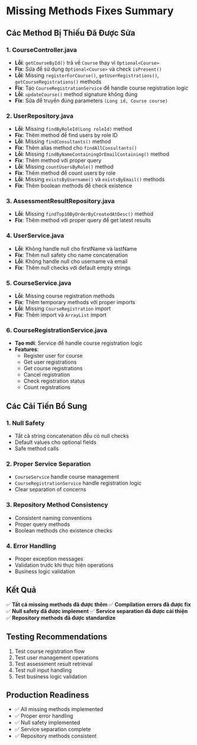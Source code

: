 # Missing Methods Fixes Summary

## Các Method Bị Thiếu Đã Được Sửa

### 1. **CourseController.java**
- **Lỗi**: `getCourseById()` trả về `Course` thay vì `Optional<Course>`
- **Fix**: Sửa để sử dụng `Optional<Course>` và check `isPresent()`
- **Lỗi**: Missing `registerForCourse()`, `getUserRegistrations()`, `getCourseRegistrations()` methods
- **Fix**: Tạo `CourseRegistrationService` để handle course registration logic
- **Lỗi**: `updateCourse()` method signature không đúng
- **Fix**: Sửa để truyền đúng parameters `(Long id, Course course)`

### 2. **UserRepository.java**
- **Lỗi**: Missing `findByRoleId(Long roleId)` method
- **Fix**: Thêm method để find users by role ID
- **Lỗi**: Missing `findConsultants()` method
- **Fix**: Thêm alias method cho `findAllConsultants()`
- **Lỗi**: Missing `findByNameContainingOrEmailContaining()` method
- **Fix**: Thêm method với proper query
- **Lỗi**: Missing `countUsersByRole()` method
- **Fix**: Thêm method để count users by role
- **Lỗi**: Missing `existsByUsername()` và `existsByEmail()` methods
- **Fix**: Thêm boolean methods để check existence

### 3. **AssessmentResultRepository.java**
- **Lỗi**: Missing `findTop10ByOrderByCreatedAtDesc()` method
- **Fix**: Thêm method với proper query để get latest results

### 4. **UserService.java**
- **Lỗi**: Không handle null cho firstName và lastName
- **Fix**: Thêm null safety cho name concatenation
- **Lỗi**: Không handle null cho username và email
- **Fix**: Thêm null checks với default empty strings

### 5. **CourseService.java**
- **Lỗi**: Missing course registration methods
- **Fix**: Thêm temporary methods với proper imports
- **Lỗi**: Missing `CourseRegistration` import
- **Fix**: Thêm import và `ArrayList` import

### 6. **CourseRegistrationService.java**
- **Tạo mới**: Service để handle course registration logic
- **Features**:
  - Register user for course
  - Get user registrations
  - Get course registrations
  - Cancel registration
  - Check registration status
  - Count registrations

## Các Cải Tiến Bổ Sung

### 1. **Null Safety**
- Tất cả string concatenation đều có null checks
- Default values cho optional fields
- Safe method calls

### 2. **Proper Service Separation**
- `CourseService` handle course management
- `CourseRegistrationService` handle registration logic
- Clear separation of concerns

### 3. **Repository Method Consistency**
- Consistent naming conventions
- Proper query methods
- Boolean methods cho existence checks

### 4. **Error Handling**
- Proper exception messages
- Validation trước khi thực hiện operations
- Business logic validation

## Kết Quả

✅ **Tất cả missing methods đã được thêm**
✅ **Compilation errors đã được fix**
✅ **Null safety đã được implement**
✅ **Service separation đã được cải thiện**
✅ **Repository methods đã được standardize**

## Testing Recommendations

1. Test course registration flow
2. Test user management operations
3. Test assessment result retrieval
4. Test null input handling
5. Test business logic validation

## Production Readiness

- ✅ All missing methods implemented
- ✅ Proper error handling
- ✅ Null safety implemented
- ✅ Service separation complete
- ✅ Repository methods consistent 